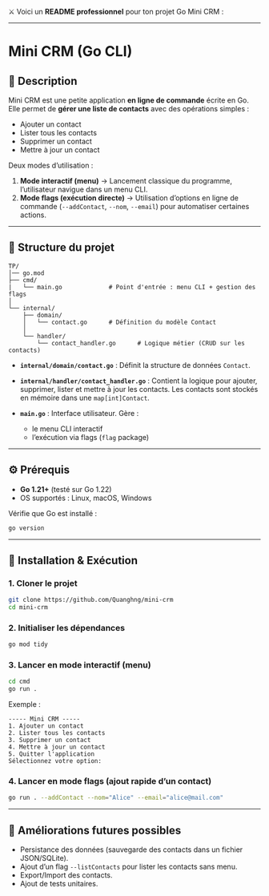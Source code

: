 ⚔️ Voici un **README professionnel** pour ton projet Go Mini CRM :

---

# Mini CRM (Go CLI)

## 📌 Description

Mini CRM est une petite application **en ligne de commande** écrite en Go.
Elle permet de **gérer une liste de contacts** avec des opérations simples :

* Ajouter un contact
* Lister tous les contacts
* Supprimer un contact
* Mettre à jour un contact

Deux modes d’utilisation :

1. **Mode interactif (menu)** → Lancement classique du programme, l’utilisateur navigue dans un menu CLI.
2. **Mode flags (exécution directe)** → Utilisation d’options en ligne de commande (`--addContact`, `--nom`, `--email`) pour automatiser certaines actions.

---

## 📂 Structure du projet

```
TP/
│── go.mod
├── cmd/  
|   └── main.go             # Point d'entrée : menu CLI + gestion des flags
│
└── internal/
    ├── domain/
    │   └── contact.go      # Définition du modèle Contact
    │
    └── handler/
        └── contact_handler.go      # Logique métier (CRUD sur les contacts)
```

* **`internal/domain/contact.go`** : Définit la structure de données `Contact`.
* **`internal/handler/contact_handler.go`** : Contient la logique pour ajouter, supprimer, lister et mettre à jour les contacts. Les contacts sont stockés en mémoire dans une `map[int]Contact`.
* **`main.go`** : Interface utilisateur. Gère :

  * le menu CLI interactif
  * l’exécution via flags (`flag` package)

---

## ⚙️ Prérequis

* **Go 1.21+** (testé sur Go 1.22)
* OS supportés : Linux, macOS, Windows

Vérifie que Go est installé :

```bash
go version
```

---

## 🚀 Installation & Exécution

### 1. Cloner le projet

```bash
git clone https://github.com/Quanghng/mini-crm
cd mini-crm
```

### 2. Initialiser les dépendances

```bash
go mod tidy
```

### 3. Lancer en mode interactif (menu)

```bash
cd cmd
go run .
```

Exemple :

```
----- Mini CRM -----
1. Ajouter un contact
2. Lister tous les contacts
3. Supprimer un contact
4. Mettre à jour un contact
5. Quitter l'application
Sélectionnez votre option:
```

### 4. Lancer en mode flags (ajout rapide d’un contact)

```bash
go run . --addContact --nom="Alice" --email="alice@mail.com"
```

---

## 🔮 Améliorations futures possibles

* Persistance des données (sauvegarde des contacts dans un fichier JSON/SQLite).
* Ajout d’un flag `--listContacts` pour lister les contacts sans menu.
* Export/Import des contacts.
* Ajout de tests unitaires.



